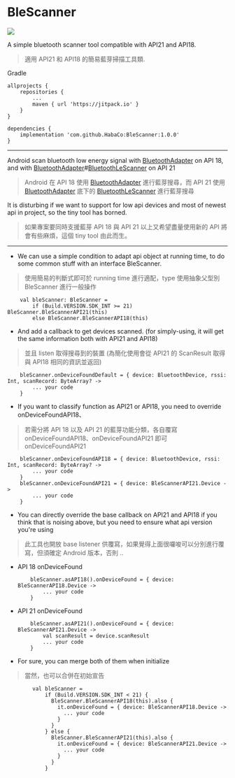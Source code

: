 # BleScanner

[![](https://jitpack.io/v/HabaCo/BleScanner.svg)](https://jitpack.io/#HabaCo/BleScanner)

A simple bluetooth scanner tool compatible with API21 and API18.
> 適用 API21 和 API18 的簡易藍芽掃描工具類.

Gradle
    
    allprojects {
        repositories {
            ...
            maven { url 'https://jitpack.io' }
        }
    }
    
    dependencies {
        implementation 'com.github.HabaCo:BleScanner:1.0.0'
    }
    
* * *
Android scan bluetooth low energy signal with [BluetoothAdapter](https://developer.android.com/reference/android/bluetooth/BluetoothAdapter) on API 18, and with [BluetoothAdapter](https://developer.android.com/reference/android/bluetooth/BluetoothAdapter)#[BluetoothLeScanner](https://developer.android.com/reference/android/bluetooth/le/BluetoothLeScanner) on API 21
> Android 在 API 18 使用 [BluetoothAdapter](https://developer.android.com/reference/android/bluetooth/BluetoothAdapter) 進行藍芽搜尋，而 API 21 使用 [BluetoothAdapter](https://developer.android.com/reference/android/bluetooth/BluetoothAdapter) 底下的 [BluetoothLeScanner](https://developer.android.com/reference/android/bluetooth/le/BluetoothLeScanner) 進行藍芽搜尋

It is disturbing if we want to support for low api devices and most of newest api in project, so the tiny tool has borned.
> 如果專案要同時支援藍芽 API 18 與 API 21 以上又希望盡量使用新的 API 將會有些麻煩，這個 tiny tool 由此而生。

- - -
*   We can use a simple condition to adapt api object at running time, to do some common stuff with an interface BleScanner.
>   使用簡易的判斷式即可於 running time 進行適配，type 使用抽象父型別 BleScanner 進行一般操作

        val bleScanner: BleScanner =
            if (Build.VERSION.SDK_INT >= 21) BleScanner.BleScannerAPI21(this)
            else BleScanner.BleScannerAPI18(this)

*   And add a callback to get devices scanned. (for simply-using, it will get the same information both with API21 and API18)
>   並且 listen 取得搜尋到的裝置 (為簡化使用會從 API21 的 ScanResult 取得與 API18 相同的資訊並返回)

        bleScanner.onDeviceFoundDefault = { device: BluetoothDevice, rssi: Int, scanRecord: ByteArray? ->
            ... your code
        }

*   If you want to classify function as API21 or API18, you need to override onDeviceFoundAPI18、
>   若需分將 API 18 以及 API 21 的藍芽功能分類，各自覆寫 onDeviceFoundAPI18、onDeviceFoundAPI21 即可onDeviceFoundAPI21

        bleScanner.onDeviceFoundAPI18 = { device: BluetoothDevice, rssi: Int, scanRecord: ByteArray? ->
            ... your code
        }
        bleScanner.onDeviceFoundAPI21 = { device: BleScannerAPI21.Device ->
            ... your code
        }

*   You can directly override the base callback on API21 and API18 if you think that is noising above, but you need to ensure what api version you're using
>   此工具也開放 base listener 供覆寫，如果覺得上面很囉唆可以分別進行覆寫，但須確定 Android 版本，否則 ..

*   API 18 onDeviceFound

            bleScanner.asAPI18().onDeviceFound = { device: BleScannerAPI18.Device ->
                ... your code
            }
    
*   API 21 onDeviceFound

            bleScanner.asAPI21().onDeviceFound = { device: BleScannerAPI21.Device ->
                val scanResult = device.scanResult
                ... your code
            }

*   For sure, you can merge both of them when initialize
>   當然，也可以合併在初始宣告

            val bleScanner =
                if (Build.VERSION.SDK_INT < 21) {
                  BleScanner.BleScannerAPI18(this).also {
                    it.onDeviceFound = { device: BleScannerAPI18.Device ->
                      ... your code
                    }
                  }
                } else {
                  BleScanner.BleScannerAPI21(this).also {
                    it.onDeviceFound = { device: BleScannerAPI21.Device ->
                      ... your code
                    }
                  }
                }
